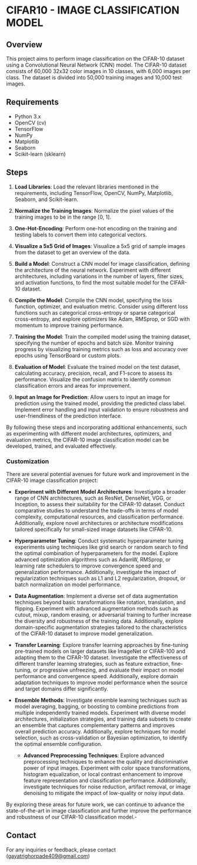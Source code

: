 # CIFAR10 - IMAGE CLASSIFICATION MODEL

## Overview

This project aims to perform image classification on the CIFAR-10 dataset using a Convolutional Neural Network (CNN) model. The CIFAR-10 dataset consists of 60,000 32x32 color images in 10 classes, with 6,000 images per class. The dataset is divided into 50,000 training images and 10,000 test images.

## Requirements

- Python 3.x
- OpenCV (cv)
- TensorFlow
- NumPy
- Matplotlib
- Seaborn
- Scikit-learn (sklearn)

## Steps

1. **Load Libraries**: Load the relevant libraries mentioned in the requirements, including TensorFlow, OpenCV, NumPy, Matplotlib, Seaborn, and Scikit-learn.

2. **Normalize the Training Images**: Normalize the pixel values of the training images to be in the range [0, 1].

3. **One-Hot-Encoding**: Perform one-hot encoding on the training and testing labels to convert them into categorical vectors.

4. **Visualize a 5x5 Grid of Images**: Visualize a 5x5 grid of sample images from the dataset to get an overview of the data.

5. **Build a Model**: Construct a CNN model for image classification, defining the architecture of the neural network. Experiment with different architectures, including variations in the number of layers, filter sizes, and activation functions, to find the most suitable model for the CIFAR-10 dataset.

6. **Compile the Model**: Compile the CNN model, specifying the loss function, optimizer, and evaluation metric. Consider using different loss functions such as categorical cross-entropy or sparse categorical cross-entropy, and explore optimizers like Adam, RMSprop, or SGD with momentum to improve training performance.

7. **Training the Model**: Train the compiled model using the training dataset, specifying the number of epochs and batch size. Monitor training progress by visualizing training metrics such as loss and accuracy over epochs using TensorBoard or custom plots.

8. **Evaluation of Model**: Evaluate the trained model on the test dataset, calculating accuracy, precision, recall, and F1-score to assess its performance. Visualize the confusion matrix to identify common classification errors and areas for improvement.

9. **Input an Image for Prediction**: Allow users to input an image for prediction using the trained model, providing the predicted class label. Implement error handling and input validation to ensure robustness and user-friendliness of the prediction interface.

By following these steps and incorporating additional enhancements, such as experimenting with different model architectures, optimizers, and evaluation metrics, the CIFAR-10 image classification model can be developed, trained, and evaluated effectively.

### Customization

There are several potential avenues for future work and improvement in the CIFAR-10 image classification project:

- **Experiment with Different Model Architectures**: Investigate a broader range of CNN architectures, such as ResNet, DenseNet, VGG, or Inception, to assess their suitability for the CIFAR-10 dataset. Conduct comparative studies to understand the trade-offs in terms of model complexity, computational resources, and classification performance. Additionally, explore novel architectures or architecture modifications tailored specifically for small-sized image datasets like CIFAR-10.

- **Hyperparameter Tuning**: Conduct systematic hyperparameter tuning experiments using techniques like grid search or random search to find the optimal combination of hyperparameters for the model. Explore advanced optimization algorithms such as AdamW, RMSprop, or learning rate schedulers to improve convergence speed and generalization performance. Additionally, investigate the impact of regularization techniques such as L1 and L2 regularization, dropout, or batch normalization on model performance.

- **Data Augmentation**: Implement a diverse set of data augmentation techniques beyond basic transformations like rotation, translation, and flipping. Experiment with advanced augmentation methods such as cutout, mixup, random erasing, or adversarial training to further increase the diversity and robustness of the training data. Additionally, explore domain-specific augmentation strategies tailored to the characteristics of the CIFAR-10 dataset to improve model generalization.

- **Transfer Learning**: Explore transfer learning approaches by fine-tuning pre-trained models on larger datasets like ImageNet or CIFAR-100 and adapting them to the CIFAR-10 dataset. Investigate the effectiveness of different transfer learning strategies, such as feature extraction, fine-tuning, or progressive unfreezing, and evaluate their impact on model performance and convergence speed. Additionally, explore domain adaptation techniques to improve model performance when the source and target domains differ significantly.

- **Ensemble Methods**: Investigate ensemble learning techniques such as model averaging, bagging, or boosting to combine predictions from multiple independently trained models. Experiment with diverse model architectures, initialization strategies, and training data subsets to create an ensemble that captures complementary patterns and improves overall prediction accuracy. Additionally, explore techniques for model selection, such as cross-validation or Bayesian optimization, to identify the optimal ensemble configuration.
  
  - **Advanced Preprocessing Techniques**: Explore advanced preprocessing techniques to enhance the quality and discriminative power of input images. Experiment with color space transformations, histogram equalization, or local contrast enhancement to improve feature representation and classification performance. Additionally, investigate techniques for noise reduction, artifact removal, or image denoising to mitigate the impact of low-quality or noisy input data.

By exploring these areas for future work, we can continue to advance the state-of-the-art in image classification and further improve the performance and robustness of our CIFAR-10 classification model.- 

  ## Contact

For any inquiries or feedback, please contact (gayatrighorpade409@gmail.com)



